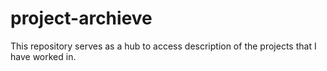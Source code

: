 # project-archieve

This repository serves as a hub to access description of the projects that I have worked in.
